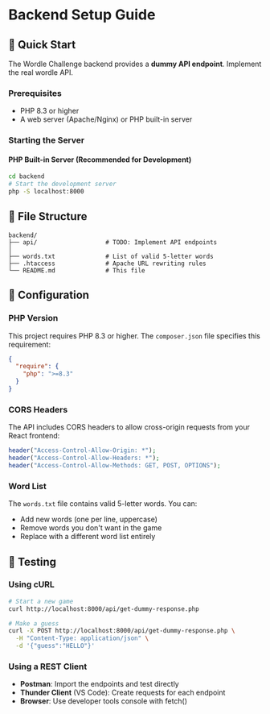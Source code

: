 # Backend Setup Guide

## 🚀 Quick Start

The Wordle Challenge backend provides a **dummy API endpoint**. Implement the real wordle API. 

### Prerequisites
- PHP 8.3 or higher
- A web server (Apache/Nginx) or PHP built-in server

### Starting the Server

#### PHP Built-in Server (Recommended for Development)
```bash
cd backend
# Start the development server
php -S localhost:8000
```

## 📁 File Structure

```
backend/
├── api/                   # TODO: Implement API endpoints
│   
├── words.txt              # List of valid 5-letter words
├── .htaccess              # Apache URL rewriting rules
└── README.md              # This file
```

## 🔧 Configuration

### PHP Version
This project requires PHP 8.3 or higher. The `composer.json` file specifies this requirement:
```json
{
  "require": {
    "php": ">=8.3"
  }
}
```

### CORS Headers
The API includes CORS headers to allow cross-origin requests from your React frontend:

```php
header("Access-Control-Allow-Origin: *");
header("Access-Control-Allow-Headers: *");
header("Access-Control-Allow-Methods: GET, POST, OPTIONS");
```

### Word List
The `words.txt` file contains valid 5-letter words. You can:
- Add new words (one per line, uppercase)
- Remove words you don't want in the game
- Replace with a different word list entirely

## 🧪 Testing

### Using cURL
```bash
# Start a new game
curl http://localhost:8000/api/get-dummy-response.php

# Make a guess
curl -X POST http://localhost:8000/api/get-dummy-response.php \
  -H "Content-Type: application/json" \
  -d '{"guess":"HELLO"}'
```

### Using a REST Client
- **Postman**: Import the endpoints and test directly
- **Thunder Client** (VS Code): Create requests for each endpoint
- **Browser**: Use developer tools console with fetch()